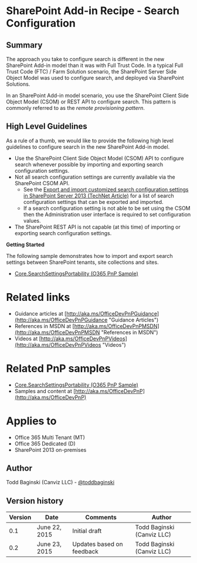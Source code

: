 SharePoint Add-in Recipe - Search Configuration
===============================================

Summary
-------

The approach you take to configure search is different in the new SharePoint Add-in model than it was with Full Trust Code.  In a typical Full Trust Code (FTC) / Farm Solution scenario, the SharePoint Server Side Object Model was used to configure search, and deployed via SharePoint Solutions.

In an SharePoint Add-in model scenario, you use the SharePoint Client Side Object Model (CSOM) or REST API to configure search. This pattern is commonly referred to as the *remote provisioning pattern*.

High Level Guidelines
---------------------

As a rule of a thumb, we would like to provide the following high level guidelines to configure search in the new SharePoint Add-in model.

- Use the SharePoint Client Side Object Model (CSOM) API to configure search whenever possible by importing and exporting search configuration settings.
- Not all search configuration settings are currently available via the SharePoint CSOM API.
	+ See the [Export and import customized search configuration settings in SharePoint Server 2013 (TechNet Article)](https://technet.microsoft.com/en-us/library/jj871675.aspx#BKMK_2) for a list of search configuration settings that can be exported and imported.
	+ If a search configuration setting is not able to be set using the CSOM then the Administration user interface is required to set configuration values.
- The SharePoint REST API is not capable (at this time) of importing or exporting search configuration settings.

**Getting Started**

The following sample demonstrates how to import and export search settings between SharePoint tenants, site collections and sites.

- [Core.SearchSettingsPortability (O365 PnP Sample)](https://github.com/OfficeDev/PnP/tree/master/Samples/Core.SearchSettingsPortability)

Related links
=============

- Guidance articles at [http://aka.ms/OfficeDevPnPGuidance](http://aka.ms/OfficeDevPnPGuidance "Guidance Articles")
- References in MSDN at [http://aka.ms/OfficeDevPnPMSDN](http://aka.ms/OfficeDevPnPMSDN "References in MSDN")
- Videos at [http://aka.ms/OfficeDevPnPVideos](http://aka.ms/OfficeDevPnPVideos "Videos")

Related PnP samples
===================

- [Core.SearchSettingsPortability (O365 PnP Sample)](https://github.com/OfficeDev/PnP/tree/master/Samples/Core.SearchSettingsPortability)
- Samples and content at [http://aka.ms/OfficeDevPnP](http://aka.ms/OfficeDevPnP)

Applies to
==========
- Office 365 Multi Tenant (MT)
- Office 365 Dedicated (D)
- SharePoint 2013 on-premises

Author
------
Todd Baginski (Canviz LLC) - [@toddbaginski](https://twitter.com/toddbaginski)

Version history
---------------
Version  | Date | Comments | Author
---------| -----| ---------| ------
0.1  | June 22, 2015 | Initial draft | Todd Baginski (Canviz LLC)
0.2  | June 23, 2015 | Updates based on feedback | Todd Baginski (Canviz LLC)
